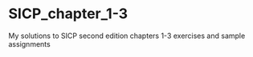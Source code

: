 # SICP_chapter_1-3
My solutions to SICP second edition chapters 1-3 exercises and sample assignments
